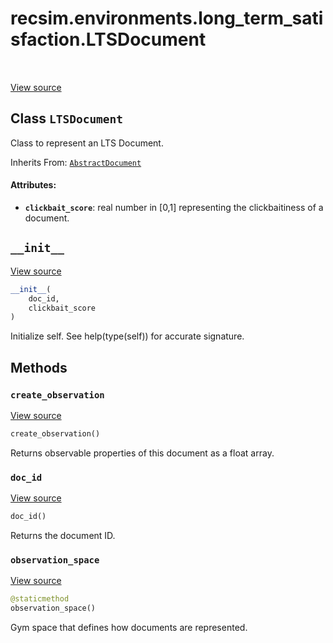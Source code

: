 <div itemscope itemtype="http://developers.google.com/ReferenceObject">
<meta itemprop="name" content="recsim.environments.long_term_satisfaction.LTSDocument" />
<meta itemprop="path" content="Stable" />
<meta itemprop="property" content="__init__"/>
<meta itemprop="property" content="create_observation"/>
<meta itemprop="property" content="doc_id"/>
<meta itemprop="property" content="observation_space"/>
</div>

# recsim.environments.long_term_satisfaction.LTSDocument

<table class="tfo-notebook-buttons tfo-api" align="left">
</table>

<a target="_blank" href="https://github.com/google-research/recsim/environments/long_term_satisfaction.py">View
source</a>

## Class `LTSDocument`

Class to represent an LTS Document.

Inherits From:
[`AbstractDocument`](../../../recsim/document/AbstractDocument.md)

<!-- Placeholder for "Used in" -->

#### Attributes:

*   <b>`clickbait_score`</b>: real number in [0,1] representing the
    clickbaitiness of a document.

<h2 id="__init__"><code>__init__</code></h2>

<a target="_blank" href="https://github.com/google-research/recsim/environments/long_term_satisfaction.py">View
source</a>

```python
__init__(
    doc_id,
    clickbait_score
)
```

Initialize self. See help(type(self)) for accurate signature.

## Methods

<h3 id="create_observation"><code>create_observation</code></h3>

<a target="_blank" href="https://github.com/google-research/recsim/environments/long_term_satisfaction.py">View
source</a>

```python
create_observation()
```

Returns observable properties of this document as a float array.

<h3 id="doc_id"><code>doc_id</code></h3>

<a target="_blank" href="https://github.com/google-research/recsim/document.py">View
source</a>

```python
doc_id()
```

Returns the document ID.

<h3 id="observation_space"><code>observation_space</code></h3>

<a target="_blank" href="https://github.com/google-research/recsim/environments/long_term_satisfaction.py">View
source</a>

```python
@staticmethod
observation_space()
```

Gym space that defines how documents are represented.
